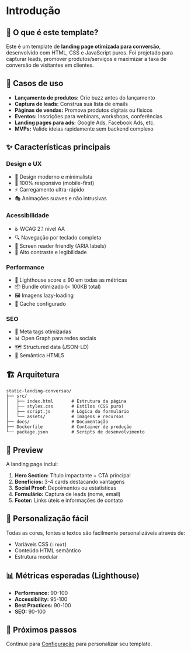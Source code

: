 # Introdução

## 📖 O que é este template?

Este é um template de **landing page otimizada para conversão**, desenvolvido com HTML, CSS e JavaScript puros. Foi projetado para capturar leads, promover produtos/serviços e maximizar a taxa de conversão de visitantes em clientes.

## 🎯 Casos de uso

- **Lançamento de produtos:** Crie buzz antes do lançamento
- **Captura de leads:** Construa sua lista de emails
- **Páginas de vendas:** Promova produtos digitais ou físicos
- **Eventos:** Inscrições para webinars, workshops, conferências
- **Landing pages para ads:** Google Ads, Facebook Ads, etc.
- **MVPs:** Valide ideias rapidamente sem backend complexo

## ✨ Características principais

### Design e UX
- 🎨 Design moderno e minimalista
- 📱 100% responsivo (mobile-first)
- ⚡ Carregamento ultra-rápido
- 🎭 Animações suaves e não intrusivas

### Acessibilidade
- ♿ WCAG 2.1 nível AA
- 🔍 Navegação por teclado completa
- 📢 Screen reader friendly (ARIA labels)
- 🎯 Alto contraste e legibilidade

### Performance
- 🚀 Lighthouse score ≥ 90 em todas as métricas
- 📦 Bundle otimizado (< 100KB total)
- 🖼️ Imagens lazy-loading
- 💾 Cache configurado

### SEO
- 🔎 Meta tags otimizadas
- 📊 Open Graph para redes sociais
- 🗺️ Structured data (JSON-LD)
- 🎯 Semântica HTML5

## 🏗️ Arquitetura

```
static-landing-conversao/
├── src/
│   ├── index.html       # Estrutura da página
│   ├── styles.css       # Estilos (CSS puro)
│   ├── script.js        # Lógica do formulário
│   └── assets/          # Imagens e recursos
├── docs/                # Documentação
├── Dockerfile           # Container de produção
└── package.json         # Scripts de desenvolvimento
```

## 📸 Preview

A landing page inclui:

1. **Hero Section:** Título impactante + CTA principal
2. **Benefícios:** 3-4 cards destacando vantagens
3. **Social Proof:** Depoimentos ou estatísticas
4. **Formulário:** Captura de leads (nome, email)
5. **Footer:** Links úteis e informações de contato

## 🎨 Personalização fácil

Todas as cores, fontes e textos são facilmente personalizáveis através de:
- Variáveis CSS (`:root`)
- Conteúdo HTML semântico
- Estrutura modular

## 📊 Métricas esperadas (Lighthouse)

- **Performance:** 90-100
- **Accessibility:** 95-100
- **Best Practices:** 90-100
- **SEO:** 90-100

## 🔄 Próximos passos

Continue para [Configuração](./02-configuracao.md) para personalizar seu template.

